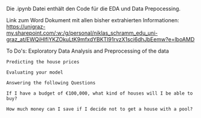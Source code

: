 Die .ipynb Datei enthält den Code für die EDA und Data Prepocessing.

Link zum Word Dokument mit allen bisher extrahierten Informationen:
https://unigraz-my.sharepoint.com/:w:/g/personal/niklas_schramm_edu_uni-graz_at/EWQiHlfiYKZOkuLtK9mfxdYBKTl91rvzX1sci6dhJbEemw?e=lboAMD

To Do's:
    Exploratory Data Analysis and Preprocessing of the data 

    Predicting the house prices 

    Evaluating your model 

    Answering the following Questions 

    If I have a budget of €100,000, what kind of houses will I be able to buy? 

    How much money can I save if I decide not to get a house with a pool? 
